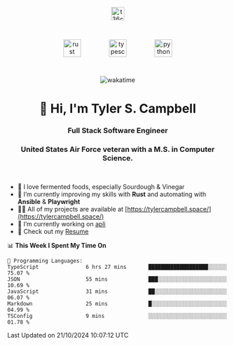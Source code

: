 <p align="center">
<a href="https://www.linkedin.com/in/t36campbell" target="blank"><img align="center" src="https://ik.imagekit.io/t36campbell/Portfolio/linkedin.png.original_m8bbGgPh6.png" alt="t36campbell" height="30" width="30" /></a>
</p>
<p align="center">
    <img src="https://rustacean.net/assets/rustacean-orig-noshadow.svg" alt="rust" width="40" height="40" style="margin: 6%;" />
    <img src="https://cdn.worldvectorlogo.com/logos/typescript.svg" alt="typescript" width="40" height="40" style="margin: 6%;" />
    <img src="https://cdn.worldvectorlogo.com/logos/python-5.svg" alt="python" width="40" height="40" style="margin: 6%;" />
</p>
<div align="center">
  
  ![wakatime](https://wakatime.com/badge/user/738aac7f-8868-4bc3-a1df-4c36703ee4b6.svg)
  
</div>

<h1 align="center">👋 Hi, I'm Tyler S. Campbell</h1>
<h3 align="center">Full Stack Software Engineer</h3>
<h3 align="center">United States Air Force veteran with a M.S. in Computer Science.</h3>
<br>

- 🍞 I love fermented foods, especially Sourdough & Vinegar
- 🌱 I’m currently improving my skills with **Rust** and automating with **Ansible** & **Playwright**
- 👨‍💻 All of my projects are available at [https://tylercampbell.space/](https://tylercampbell.space/)
- 🔭 I’m currently working on [apli](https://github.com/t36campbell/apli)
- 📄 Check out my [Resume](https://tylercampbell.space/Tyler%20Campbell%20Resume%20(2024).pdf)


<!--START_SECTION:waka-->
📊 **This Week I Spent My Time On** 

```text
💬 Programming Languages: 
TypeScript               6 hrs 27 mins       ███████████████████░░░░░░   75.07 % 
JSON                     55 mins             ███░░░░░░░░░░░░░░░░░░░░░░   10.69 % 
JavaScript               31 mins             ██░░░░░░░░░░░░░░░░░░░░░░░   06.07 % 
Markdown                 25 mins             █░░░░░░░░░░░░░░░░░░░░░░░░   04.99 % 
TSConfig                 9 mins              ░░░░░░░░░░░░░░░░░░░░░░░░░   01.78 % 
```


 Last Updated on 21/10/2024 10:07:12 UTC
<!--END_SECTION:waka-->
